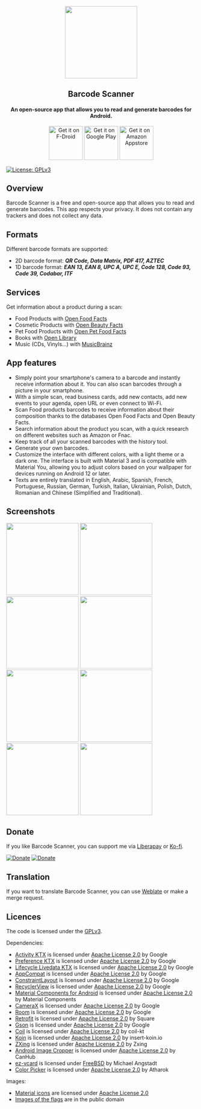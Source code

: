 <div align="center"><img src="assets/icon_round.png" width="192" /></div>

## <div align="center">Barcode Scanner</div>

<div align="center"><h4>An open-source app that allows you to read and generate barcodes for Android.</h4></div>

<div align="center">
    <a href="https://f-droid.org/packages/com.atharok.barcodescanner/" target="_blank"><img src="assets/get-it-on-f-droid-badge.png" alt="Get it on F-Droid" height="90"></a>
    <a href="https://play.google.com/store/apps/details?id=com.atharok.barcodescanner" target="_blank"><img src="assets/get-it-on-google-play-badge.png" alt="Get it on Google Play" height="90"></a>
    <a href="https://www.amazon.com/Atharok-Barcode-Scanner/dp/B0BCDZ19T2" target="_blank"><img src="assets/get-it-on-amazon-badge.png" alt="Get it on Amazon Appstore" height="90"></a>
</div>

[![License: GPLv3](https://img.shields.io/badge/License-GPLv3-blue)](https://www.gnu.org/licenses/gpl-3.0)

## Overview

Barcode Scanner is a free and open-source app that allows you to read and generate barcodes. This app respects your privacy. It does not contain any trackers and does not collect any data.

## Formats

Different barcode formats are supported:

- 2D barcode format: ***QR Code, Data Matrix, PDF 417, AZTEC***
- 1D barcode format: ***EAN 13, EAN 8, UPC A, UPC E, Code 128, Code 93, Code 39, Codabar, ITF***

## Services

Get information about a product during a scan:

- Food Products with [Open Food Facts](https://world.openfoodfacts.org/)
- Cosmetic Products with [Open Beauty Facts](https://world.openbeautyfacts.org/)
- Pet Food Products with [Open Pet Food Facts](https://world.openpetfoodfacts.org/)
- Books with [Open Library](https://openlibrary.org/)
- Music (CDs, Vinyls...) with [MusicBrainz](https://musicbrainz.org/)

## App features

- Simply point your smartphone's camera to a barcode and instantly receive information about it. You can also scan barcodes through a picture in your smartphone.
- With a simple scan, read business cards, add new contacts, add new events to your agenda, open URL or even connect to Wi-Fi.
- Scan Food products barcodes to receive information about their composition thanks to the databases Open Food Facts and Open Beauty Facts.
- Search information about the product you scan, with a quick research on different websites such as Amazon or Fnac.
- Keep track of all your scanned barcodes with the history tool.
- Generate your own barcodes.
- Customize the interface with different colors, with a light theme or a dark one. The interface is built with Material 3 and is compatible with Material You, allowing you to adjust colors based on your wallpaper for devices running on Android 12 or later.
- Texts are entirely translated in English, Arabic, Spanish, French, Portuguese, Russian, German, Turkish, Italian, Ukrainian, Polish, Dutch, Romanian and Chinese (Simplified and Traditional).

## Screenshots

<img src="fastlane/metadata/android/en-US/images/phoneScreenshots/01_qr_light.png" width="192" />
<img src="fastlane/metadata/android/en-US/images/phoneScreenshots/02_food_product_light.png" width="192" />
<img src="fastlane/metadata/android/en-US/images/phoneScreenshots/03_history_light.png" width="192" />
<img src="fastlane/metadata/android/en-US/images/phoneScreenshots/04_create_light.png" width="192" />
<img src="fastlane/metadata/android/en-US/images/phoneScreenshots/05_qr_dark.png" width="192" />
<img src="fastlane/metadata/android/en-US/images/phoneScreenshots/06_food_product_dark.png" width="192" />
<img src="fastlane/metadata/android/en-US/images/phoneScreenshots/07_history_dark.png" width="192" />
<img src="fastlane/metadata/android/en-US/images/phoneScreenshots/08_create_dark.png" width="192" />

## Donate

If you like Barcode Scanner, you can support me via [Liberapay](https://liberapay.com/Atharok/donate) or [Ko-fi](https://ko-fi.com/atharok).

[![Donate](assets/liberapay-badge.png)](https://liberapay.com/Atharok/donate)
[![Donate](assets/ko-fi-badge.png)](https://ko-fi.com/atharok)

## Translation

If you want to translate Barcode Scanner, you can use [Weblate](https://hosted.weblate.org/projects/barcodescanner/) or make a merge request.

## Licences

The code is licensed under the [GPLv3](https://www.gnu.org/licenses/gpl-3.0).

Dependencies:


- [Activity KTX](https://github.com/androidx/androidx) is licensed under [Apache License 2.0](https://www.apache.org/licenses/LICENSE-2.0) by Google
- [Preference KTX](https://github.com/androidx/androidx) is licensed under [Apache License 2.0](https://www.apache.org/licenses/LICENSE-2.0) by Google
- [Lifecycle Livedata KTX](https://github.com/androidx/androidx) is licensed under [Apache License 2.0](https://www.apache.org/licenses/LICENSE-2.0) by Google
- [AppCompat](https://github.com/androidx/androidx) is licensed under [Apache License 2.0](https://www.apache.org/licenses/LICENSE-2.0) by Google
- [ConstraintLayout](https://github.com/androidx/androidx) is licensed under [Apache License 2.0](https://www.apache.org/licenses/LICENSE-2.0) by Google
- [RecyclerView](https://github.com/androidx/androidx) is licensed under [Apache License 2.0](https://www.apache.org/licenses/LICENSE-2.0) by Google
- [Material Components for Android](https://github.com/material-components/material-components-android) is licensed under [Apache License 2.0](https://www.apache.org/licenses/LICENSE-2.0) by Material Components
- [CameraX](https://github.com/androidx/androidx) is licensed under [Apache License 2.0](https://www.apache.org/licenses/LICENSE-2.0) by Google
- [Room](https://github.com/androidx/androidx) is licensed under [Apache License 2.0](https://www.apache.org/licenses/LICENSE-2.0) by Google
- [Retrofit](https://github.com/square/retrofit) is licensed under [Apache License 2.0](https://www.apache.org/licenses/LICENSE-2.0) by Square
- [Gson](https://github.com/google/gson) is licensed under [Apache License 2.0](https://www.apache.org/licenses/LICENSE-2.0) by Google
- [Coil](https://github.com/coil-kt/coil) is licensed under [Apache License 2.0](https://www.apache.org/licenses/LICENSE-2.0) by coil-kt
- [Koin](https://github.com/InsertKoinIO/koin) is licensed under [Apache License 2.0](https://www.apache.org/licenses/LICENSE-2.0) by insert-koin.io
- [ZXing](https://github.com/zxing/zxing) is licensed under [Apache License 2.0](https://www.apache.org/licenses/LICENSE-2.0) by Zxing
- [Android Image Cropper](https://github.com/CanHub/Android-Image-Cropper) is licensed under [Apache License 2.0](https://www.apache.org/licenses/LICENSE-2.0) by CanHub
- [ez-vcard](https://github.com/mangstadt/ez-vcard) is licensed under [FreeBSD](https://www.freebsd.org/copyright/freebsd-license/) by Michael Angstadt
- [Color Picker](https://github.com/Atharok/ColorPicker) is licensed under [Apache License 2.0](https://www.apache.org/licenses/LICENSE-2.0) by Atharok

Images:

- [Material icons](https://fonts.google.com/icons) are licensed under [Apache License 2.0](https://www.apache.org/licenses/LICENSE-2.0)
- [Images of the flags](https://www.drapeauxdespays.fr) are in the public domain
